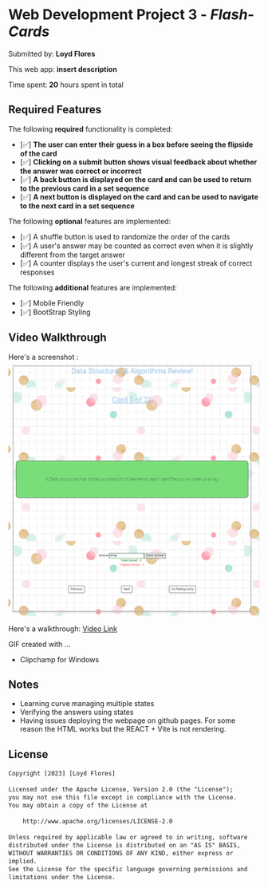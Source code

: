 # Web Development Project 3 - _Flash-Cards_

Submitted by: **Loyd Flores**

This web app: **insert description**

Time spent: **20** hours spent in total

## Required Features

The following **required** functionality is completed:

- [✅] **The user can enter their guess in a box before seeing the flipside of the card**
- [✅] **Clicking on a submit button shows visual feedback about whether the answer was correct or incorrect**
- [✅] **A back button is displayed on the card and can be used to return to the previous card in a set sequence**
- [✅] **A next button is displayed on the card and can be used to navigate to the next card in a set sequence**

The following **optional** features are implemented:

- [✅] A shuffle button is used to randomize the order of the cards
- [✅] A user's answer may be counted as correct even when it is slightly different from the target answer
- [✅] A counter displays the user's current and longest streak of correct responses

The following **additional** features are implemented:

- [✅] Mobile Friendly
- [✅] BootStrap Styling

## Video Walkthrough

Here's a screenshot :
<img src='src/assets/screenshot.png' title='vid-walkthrough' width='' alt='Video Walkthrough' />

Here's a walkthrough: <a href="https://github.com/floresloyd/flash-cards/blob/main/src/assets/demo-vid.mp4"> Video Link </a>

<!-- Replace this with whatever GIF tool you used! -->

GIF created with ...

- Clipchamp for Windows

## Notes

- Learning curve managing multiple states
- Verifying the answers using states
- Having issues deploying the webpage on github pages. For some reason the HTML works but the REACT + Vite is not rendering.

## License

    Copyright [2023] [Loyd Flores]

    Licensed under the Apache License, Version 2.0 (the "License");
    you may not use this file except in compliance with the License.
    You may obtain a copy of the License at

        http://www.apache.org/licenses/LICENSE-2.0

    Unless required by applicable law or agreed to in writing, software
    distributed under the License is distributed on an "AS IS" BASIS,
    WITHOUT WARRANTIES OR CONDITIONS OF ANY KIND, either express or implied.
    See the License for the specific language governing permissions and
    limitations under the License.

